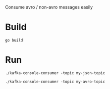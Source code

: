 Consume avro / non-avro messages easily

# Build

`go build`

# Run

`./kafka-console-consumer -topic my-json-topic`

`./kafka-console-consumer -topic my-avro-topic`
